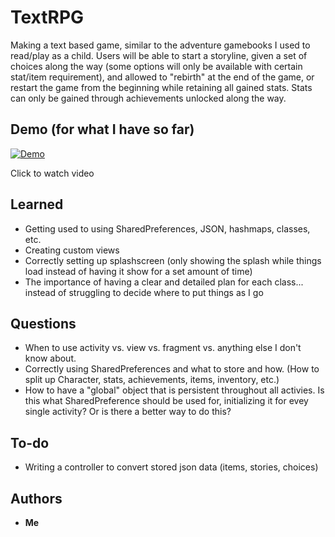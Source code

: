 # TextRPG

Making a text based game, similar to the adventure gamebooks I used to read/play as a child. Users will be able to start a storyline, given a set of choices along the way (some options will only be available with certain stat/item requirement), and allowed to "rebirth" at the end of the game, or restart the game from the beginning while retaining all gained stats. Stats can only be gained through achievements unlocked along the way.

## Demo (for what I have so far)
[![Demo](https://img.youtube.com/vi/hLQiKLChd-k/0.jpg)](https://www.youtube.com/watch?v=hLQiKLChd-k "mTicketSpoof Demo
")

Click to watch video

## Learned

* Getting used to using SharedPreferences, JSON, hashmaps, classes, etc.
* Creating custom views
* Correctly setting up splashscreen (only showing the splash while things load instead of having it show for a set amount of time)
* The importance of having a clear and detailed plan for each class... instead of struggling to decide where to put things as I go

## Questions

* When to use activity vs. view vs. fragment vs. anything else I don't know about.
* Correctly using SharedPreferences and what to store and how. (How to split up Character, stats, achievements, items, inventory, etc.)
* How to have a "global" object that is persistent throughout all activies. Is this what SharedPreference should be used for, initializing it for evey single activity? Or is there a better way to do this?

## To-do
* Writing a controller to convert stored json data (items, stories, choices)

## Authors

* **Me**
